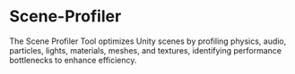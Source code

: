 # Scene-Profiler
The Scene Profiler Tool optimizes Unity scenes by profiling physics, audio, particles, lights, materials, meshes, and textures, identifying performance bottlenecks to enhance efficiency.
